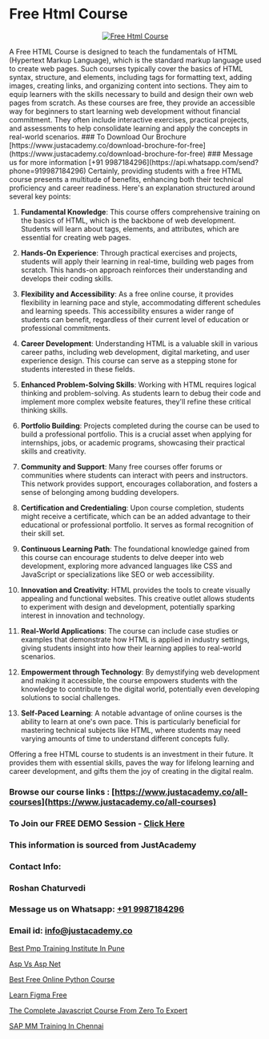 # Free Html Course

<p align="center">
  <a href="https://justacademy.co/course-detail/html-training">
    <img src="https://justacademy.co/storage2/course_image/1676636567_course_image.webp" alt="Free Html Course">
  </a>
</p>
A Free HTML Course is designed to teach the fundamentals of HTML (Hypertext Markup Language), which is the standard markup language used to create web pages. Such courses typically cover the basics of HTML syntax, structure, and elements, including tags for formatting text, adding images, creating links, and organizing content into sections. They aim to equip learners with the skills necessary to build and design their own web pages from scratch. As these courses are free, they provide an accessible way for beginners to start learning web development without financial commitment. They often include interactive exercises, practical projects, and assessments to help consolidate learning and apply the concepts in real-world scenarios.
### To Download Our Brochure [https://www.justacademy.co/download-brochure-for-free](https://www.justacademy.co/download-brochure-for-free)
### Message us for more information [+91 9987184296](https://api.whatsapp.com/send?phone=919987184296)
Certainly, providing students with a free HTML course presents a multitude of benefits, enhancing both their technical proficiency and career readiness. Here's an explanation structured around several key points:

1) **Fundamental Knowledge**: This course offers comprehensive training on the basics of HTML, which is the backbone of web development. Students will learn about tags, elements, and attributes, which are essential for creating web pages.

2) **Hands-On Experience**: Through practical exercises and projects, students will apply their learning in real-time, building web pages from scratch. This hands-on approach reinforces their understanding and develops their coding skills.

3) **Flexibility and Accessibility**: As a free online course, it provides flexibility in learning pace and style, accommodating different schedules and learning speeds. This accessibility ensures a wider range of students can benefit, regardless of their current level of education or professional commitments.

4) **Career Development**: Understanding HTML is a valuable skill in various career paths, including web development, digital marketing, and user experience design. This course can serve as a stepping stone for students interested in these fields.

5) **Enhanced Problem-Solving Skills**: Working with HTML requires logical thinking and problem-solving. As students learn to debug their code and implement more complex website features, they'll refine these critical thinking skills.

6) **Portfolio Building**: Projects completed during the course can be used to build a professional portfolio. This is a crucial asset when applying for internships, jobs, or academic programs, showcasing their practical skills and creativity.

7) **Community and Support**: Many free courses offer forums or communities where students can interact with peers and instructors. This network provides support, encourages collaboration, and fosters a sense of belonging among budding developers.

8) **Certification and Credentialing**: Upon course completion, students might receive a certificate, which can be an added advantage to their educational or professional portfolio. It serves as formal recognition of their skill set.

9) **Continuous Learning Path**: The foundational knowledge gained from this course can encourage students to delve deeper into web development, exploring more advanced languages like CSS and JavaScript or specializations like SEO or web accessibility.

10) **Innovation and Creativity**: HTML provides the tools to create visually appealing and functional websites. This creative outlet allows students to experiment with design and development, potentially sparking interest in innovation and technology.

11) **Real-World Applications**: The course can include case studies or examples that demonstrate how HTML is applied in industry settings, giving students insight into how their learning applies to real-world scenarios.

12) **Empowerment through Technology**: By demystifying web development and making it accessible, the course empowers students with the knowledge to contribute to the digital world, potentially even developing solutions to social challenges.

13) **Self-Paced Learning**: A notable advantage of online courses is the ability to learn at one's own pace. This is particularly beneficial for mastering technical subjects like HTML, where students may need varying amounts of time to understand different concepts fully.

Offering a free HTML course to students is an investment in their future. It provides them with essential skills, paves the way for lifelong learning and career development, and gifts them the joy of creating in the digital realm.

### Browse our course links : [https://www.justacademy.co/all-courses](https://www.justacademy.co/all-courses) 
### To Join our FREE DEMO Session - [Click Here](https://www.justacademy.co/register-for-course-demo)


### This information is sourced from JustAcademy
### Contact Info:
### Roshan Chaturvedi
### Message us on Whatsapp: [+91 9987184296](https://api.whatsapp.com/send?phone=919987184296)
### Email id: [info@justacademy.co](mailto:info@justacademy.co)
                
[Best Pmp Training Institute In Pune](https://www.linkedin.com/pulse/best-pmp-training-institute-pune-justacademy-san-jose-5ctmf?trackingId=ZaIzCanJAKtZYZogqlrwVA%3D%3D&lipi=urn%3Ali%3Apage%3Ad_flagship3_company_admin%3BNvzTf3fnQO%2BVBqBGA8b0%2Bw%3D%3D)

[Asp Vs Asp Net](https://www.linkedin.com/pulse/asp-vs-net-justacademy-chicago-sahpf?trackingId=BjdpL47iojmdfcg3EmUjTw%3D%3D&lipi=urn%3Ali%3Apage%3Ad_flagship3_company_admin%3BXfdKLa%2BZRG%2B541nAJnPQxg%3D%3D)

[Best Free Online Python Course](https://medium.com/@abhidnya.1068/best-free-online-python-course-871fa0500a1f)

[Learn Figma Free](https://medium.com/@justacademytraining/learn-figma-free-52be4cbb5cfc)

[The Complete Javascript Course From Zero To Expert](https://justacademyin.github.io/justacademy/the-complete-javascript-course-from-zero-to-expert)

[SAP MM Training In Chennai](https://justacademyin.github.io/Articles/SAP-MM-Training-In-Chennai)

